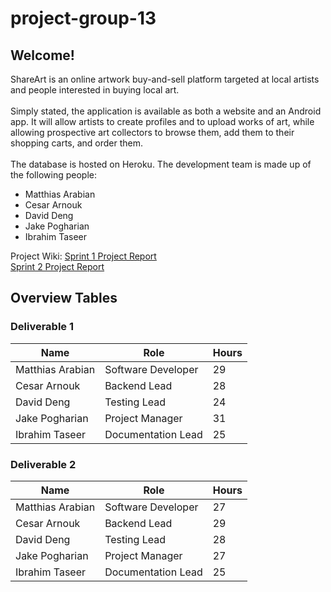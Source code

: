 # project-group-13

## Welcome! 
ShareArt is an online artwork buy-and-sell platform targeted at local artists and people interested in buying local art. 
<br><br> Simply stated, the application is available as both a website and an Android app. It will allow artists to create profiles and to upload works of art, while allowing prospective art collectors to browse them, add them to their shopping carts, and order them. 
<br><br> The database is hosted on Heroku. The development team is made up of the following people:
* Matthias Arabian
* Cesar Arnouk
* David Deng
* Jake Pogharian
* Ibrahim Taseer

Project Wiki: [Sprint 1 Project Report](https://github.com/McGill-ECSE321-Fall2020/project-group-13/wiki/sprint1)
<br>[Sprint 2 Project Report](https://github.com/McGill-ECSE321-Fall2020/project-group-13/wiki/Sprint2)
  
## Overview Tables
### Deliverable 1
| Name             | Role               | Hours |
|------------------|--------------------|-------|
| Matthias Arabian | Software Developer | 29    |
| Cesar Arnouk     | Backend Lead       | 28    |
| David Deng       |  Testing Lead      | 24    |
| Jake Pogharian   | Project Manager    | 31    |
| Ibrahim Taseer   | Documentation Lead | 25    |

### Deliverable 2
| Name             | Role               | Hours |
|------------------|--------------------|-------|
| Matthias Arabian | Software Developer | 27    |
| Cesar Arnouk     | Backend Lead       | 29    |
| David Deng       |  Testing Lead      | 28    |
| Jake Pogharian   | Project Manager    | 27    |
| Ibrahim Taseer   | Documentation Lead | 25    |

  
